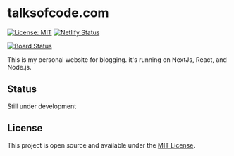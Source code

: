 # talksofcode.com

[![License: MIT](https://img.shields.io/badge/License-MIT-blue.svg)](https://opensource.org/licenses/MIT) [![Netlify Status](https://api.netlify.com/api/v1/badges/d9af93e8-63c2-44b4-8c3e-e11c159d9724/deploy-status)](https://app.netlify.com/sites/hoxtygen-talksofcode/deploys?branch=develop)

[![Board Status](https://hoxtygen.visualstudio.com/c3f2f393-be5b-40c4-8a45-1ff998ea9c36/6089b19d-b6e3-4f10-b40e-14311a9839d7/_apis/work/boardbadge/b3867f5e-fcd5-4a14-bb9e-5310c74ddd70)](https://hoxtygen.visualstudio.com/c3f2f393-be5b-40c4-8a45-1ff998ea9c36/_boards/board/t/6089b19d-b6e3-4f10-b40e-14311a9839d7/Microsoft.RequirementCategory/)

This is my personal website for blogging. it's running on NextJs, React, and Node.js.

## Status

Still under development

## License

This project is open source and available under the [MIT License](https://github.com/Hoxtygen/talksofcode.com/blob/main/LICENSE).
